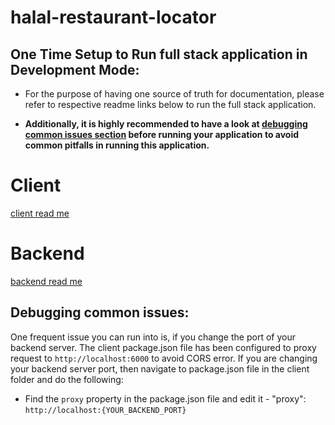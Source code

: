 # halal-restaurant-locator

## One Time Setup to Run full stack application in Development Mode:

- For the purpose of having one source of truth for documentation, please refer to respective readme links below to run the full stack application.

- **Additionally, it is highly recommended to have a look at [debugging common issues section](#debugging-common-issues) before running your application to avoid common pitfalls in running this application.**

# Client
[client read me](/client/README.md)

# Backend
[backend read me](/backend/Readme.md)

## Debugging common issues:

One frequent issue you can run into is, if you change the port of your backend server. The client package.json file has been configured to proxy request to `http://localhost:6000` to avoid CORS error. If you are changing your backend server port, then navigate to package.json file in the client folder and do the following:

- Find the `proxy` property in the package.json file and edit it -  "proxy": `http://localhost:{YOUR_BACKEND_PORT}`




